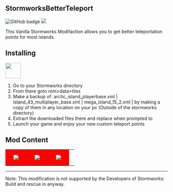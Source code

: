 ## StormworksBetterTeleport

<img src="https://img.shields.io/github/followers/DevItsMB?label=Followers&logo=GitHub&style=for-the-badge" alt="GitHub badge" /> <img src="https://img.shields.io/discord/627232712960507927?logo=discord&style=for-the-badge" /> 

This Vanilla Stormworks Modifaction allows you to get better teleportation points for most islands.


## Installing
[<img src="https://img.shields.io/github/downloads/DevItsMB/StormworksBetterTeleport/latest/total.svg?label=%E2%A4%93Download&style=plastic" height="48px" />](https://github.com/DevItsMB/StormworksBetterTeleport/releases/latest)

1. Go to your Stormworks directory
2. From there goto rom>data>tiles
3. Make a backup of: arctic_island_playerbase.xml | island_43_multiplayer_base.xml | mega_island_15_2.xml | by making a copy of them in any location on your pc (Outside of the stormworks directory)
4. Extract the downloaded files there and replace when prompted to
5. Launch your game and enjoy your new custom teleport points

## Mod Content
<table width="100%"> 
  <tr>
    <td style="width:50px; height:50px; background-color:red;text-align:center; vertical-align:middle">
    <img src="https://file.coffee/u/fqXRcWFJ1i.jpeg"  style="max-height:100%; max-width:100%"/>
    <td style="width:50px; height:40px; background-color:red;text-align:center; vertical-align:middle">
    <img src="https://file.coffee/u/sId6Y3UPmn.jpeg"  style="max-height:100%; max-width:100%"/>
    <td style="width:50px; height:40px; background-color:red;text-align:center; vertical-align:middle">
    <img src="https://file.coffee/u/uR6Hpvf_eq.jpeg"  style="max-height:100%; max-width:100%"/>
  <td  
  </tr>
</table>

---
Note: This modification is not supported by the Developers of Stormworks: Build and rescue in anyway.
